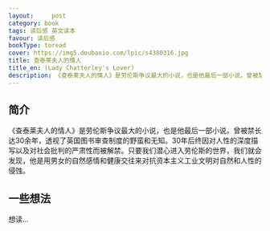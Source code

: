 ```yaml
---
layout:     post
category: book
tags: 读后感 英文读本
favour: 读后感
bookType: toread
cover: https://img5.doubanio.com/lpic/s4380316.jpg
title: 查泰莱夫人的情人
title_en: (Lady Chatterley's Lover)
description: 《查泰莱夫人的情人》是劳伦斯争议最大的小说，也是他最后一部小说。曾被禁长达30余年，透视了英国图书审查制度的野蛮和无知。30年后终因对人性的深度描写以及对社会批判的严肃性而被解禁。只要我们潜心进入劳伦斯的世界，我们就会发现，他是用男女的自然感情和健康交往来对抗资本主义工业文明对自然和人性的侵蚀。
---
```


## 简介
《查泰莱夫人的情人》是劳伦斯争议最大的小说，也是他最后一部小说。曾被禁长达30余年，透视了英国图书审查制度的野蛮和无知。30年后终因对人性的深度描写以及对社会批判的严肃性而被解禁。只要我们潜心进入劳伦斯的世界，我们就会发现，他是用男女的自然感情和健康交往来对抗资本主义工业文明对自然和人性的侵蚀。

## 一些想法
想读...